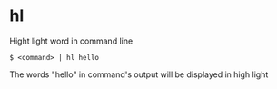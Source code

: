 hl
==

Hight light word in command line

    $ <command> | hl hello
    
The words "hello" in command's output will be displayed in high light

